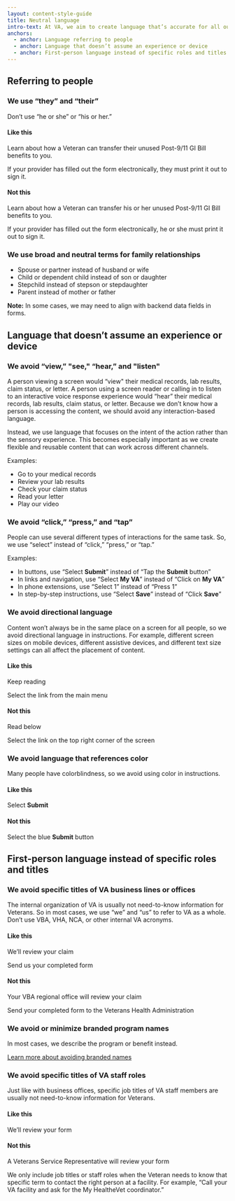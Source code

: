 ```yaml
---
layout: content-style-guide
title: Neutral language
intro-text: At VA, we aim to create language that’s accurate for all our audiences while remaining as simple and clear as possible. 
anchors:
  - anchor: Language referring to people
  - anchor: Language that doesn’t assume an experience or device
  - anchor: First-person language instead of specific roles and titles
---
```


## Referring to people 

### We use “they” and “their” 

Don’t use “he or she” or “his or her.”

<div class="do-dont">
<div class="do-dont__do">
<h4 class="do-dont__heading">Like this</h4>
<div class="do-dont__content" markdown="1">

Learn about how a Veteran can transfer their unused Post-9/11 GI Bill benefits to you.

If your provider has filled out the form electronically, they must print it out to sign it.

</div>
</div>

<div class="do-dont__dont">
<h4 class="do-dont__heading">Not this</h4>
<div class="do-dont__content" markdown="1">

Learn about how a Veteran can transfer his or her unused Post-9/11 GI Bill benefits to you.

If your provider has filled out the form electronically, he or she must print it out to sign it.

</div>
</div>
</div>

### We use broad and neutral terms for family relationships

-	Spouse or partner instead of husband or wife
-	Child or dependent child instead of son or daughter
-	Stepchild instead of stepson or stepdaughter
-	Parent instead of mother or father

**Note:** In some cases, we may need to align with backend data fields in forms.


## Language that doesn’t assume an experience or device

### We avoid “view,” "see," “hear,” and "listen" 

A person viewing a screen would “view" their medical records, lab results, claim status, or letter. A person using a screen reader or calling in to listen to an interactive voice response experience would “hear” their medical records, lab results, claim status, or letter. Because we don’t know how a person is accessing the content, we should avoid any interaction-based language.

Instead, we use language that focuses on the intent of the action rather than the sensory experience. This becomes especially important as we create flexible and reusable content that can work across different channels.

Examples:

-	Go to your medical records
-	Review your lab results
-	Check your claim status
-	Read your letter  
-	Play our video

### We avoid “click,” “press,” and “tap”

People can use several different types of interactions for the same task. So, we use “select” instead of “click,” “press,” or “tap.” 

Examples: 

-	In buttons, use “Select **Submit**” instead of “Tap the **Submit** button”
-	In links and navigation, use “Select **My VA**” instead of “Click on **My VA**”
-	In phone extensions, use “Select 1” instead of “Press 1”
-	In step-by-step instructions, use “Select **Save**” instead of “Click **Save**”
 
### We avoid directional language

Content won’t always be in the same place on a screen for all people, so we avoid directional language in instructions. For example, different screen sizes on mobile devices, different assistive devices, and different text size settings can all affect the placement of content.   

<div class="do-dont">
<div class="do-dont__do">
<h4 class="do-dont__heading">Like this</h4>
<div class="do-dont__content" markdown="1">

Keep reading

Select the link from the main menu

</div>
</div>

<div class="do-dont__dont">
<h4 class="do-dont__heading">Not this</h4>
<div class="do-dont__content" markdown="1">

Read below

Select the link on the top right corner of the screen

</div>
</div>
</div>

### We avoid language that references color

Many people have colorblindness, so we avoid using color in instructions.

<div class="do-dont">
<div class="do-dont__do">
<h4 class="do-dont__heading">Like this</h4>
<div class="do-dont__content" markdown="1">

Select **Submit**

</div>
</div>

<div class="do-dont__dont">
<h4 class="do-dont__heading">Not this</h4>
<div class="do-dont__content" markdown="1">

Select the blue **Submit** button

</div>
</div>
</div>

## First-person language instead of specific roles and titles

### We avoid specific titles of VA business lines or offices

The internal organization of VA is usually not need-to-know information for Veterans. So in most cases, we use “we” and “us” to refer to VA as a whole. Don’t use VBA, VHA, NCA, or other internal VA acronyms.

<div class="do-dont">
<div class="do-dont__do">
<h4 class="do-dont__heading">Like this</h4>
<div class="do-dont__content" markdown="1">

We’ll review your claim

Send us your completed form 

</div>
</div>

<div class="do-dont__dont">
<h4 class="do-dont__heading">Not this</h4>
<div class="do-dont__content" markdown="1">

Your VBA regional office will review your claim

Send your completed form to the Veterans Health Administration 

</div>
</div>
</div>


### We avoid or minimize branded program names

In most cases, we describe the program or benefit instead.

[Learn more about avoiding branded names](https://design.va.gov/content-style-guide/plain-language/avoid-branded-names)

### We avoid specific titles of VA staff roles

Just like with business offices, specific job titles of VA staff members are usually not need-to-know information for Veterans. 

<div class="do-dont">
<div class="do-dont__do">
<h4 class="do-dont__heading">Like this</h4>
<div class="do-dont__content" markdown="1">

We’ll review your form

</div>
</div>

<div class="do-dont__dont">
<h4 class="do-dont__heading">Not this</h4>
<div class="do-dont__content" markdown="1">

A Veterans Service Representative will review your form

</div>
</div>
</div>

We only include job titles or staff roles when the Veteran needs to know that specific term to contact the right person at a facility. For example, “Call your VA facility and ask for the My HealtheVet coordinator.”
